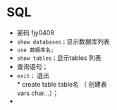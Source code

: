 # SQL
* 密码 fjy0408<br>
* `show databases；`显示数据库列表<br>
* `use 数据库名;`<br>
* `show tables；`显示tables 列表<br>
* 查询语句；<br>
* `exit；` 退出<br>
		* create table table名 （  创建表<br>
		  vars char...）；<br>
* 
